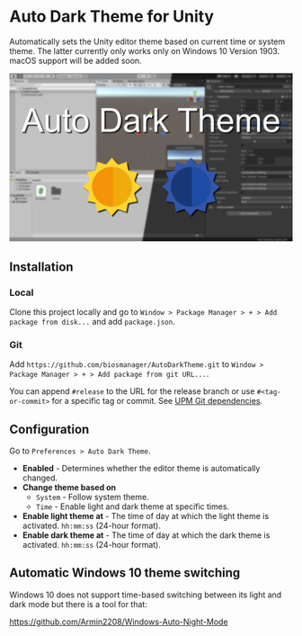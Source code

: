 # Auto Dark Theme for Unity

Automatically sets the Unity editor theme based on current time or system theme. The latter currently only works only on Windows 10 Version 1903. macOS support will be added soon.

![Preview](preview.png)

## Installation

### Local 

Clone this project locally and go to `Window > Package Manager > + > Add package from disk...` and add `package.json`.

### Git

Add `https://github.com/biosmanager/AutoDarkTheme.git` to `Window > Package Manager > + > Add package from git URL...`.

You can append `#release` to the URL for the release branch or use `#<tag-or-commit>` for a specific tag or commit. See [UPM Git dependencies](https://docs.unity3d.com/Manual/upm-git.html).

## Configuration

Go to `Preferences > Auto Dark Theme`.

* **Enabled** - Determines whether the editor theme is automatically changed.
* **Change theme based on** 
  * `System` - Follow system theme.
  * `Time` - Enable light and dark theme at specific times.
* **Enable light theme at** - The time of day at which the light theme is activated. `hh:mm:ss` (24-hour format).
* **Enable dark theme at** - The time of day at which the dark theme is activated. `hh:mm:ss` (24-hour format).

## Automatic Windows 10 theme switching
Windows 10 does not support time-based switching between its light and dark mode but there is a tool for that:

https://github.com/Armin2208/Windows-Auto-Night-Mode
